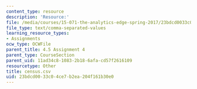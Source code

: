 ```yaml
---
content_type: resource
description: 'Resource:'
file: /media/courses/15-071-the-analytics-edge-spring-2017/23bdcd0033c04ce7b2ea204f161b30e0_census.csv
file_type: text/comma-separated-values
learning_resource_types:
- Assignments
ocw_type: OCWFile
parent_title: 4.5 Assignment 4
parent_type: CourseSection
parent_uid: 11ad34c8-1083-2b18-6afa-cd57f2616109
resourcetype: Other
title: census.csv
uid: 23bdcd00-33c0-4ce7-b2ea-204f161b30e0
---
```


